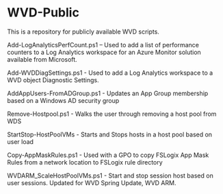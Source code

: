 # WVD-Public
This is a repository for publicly available WVD scripts.

Add-LogAnalyticsPerfCount.ps1 – Used to add a list of performance counters to a Log Analytics workspace for an Azure Monitor solution available from Microsoft. 

Add-WVDDiagSettings.ps1 - Used to add a Log Analytics workspace to a WVD object Diagnostic Settings.

AddAppUsers-FromADGroup.ps1 - Updates an App Group membership based on a Windows AD security group

Remove-Hostpool.ps1 - Walks the user through removing a host pool from WDS

StartStop-HostPoolVMs - Starts and Stops hosts in a host pool based on user load

Copy-AppMaskRules.ps1 - Used with a GPO to copy FSLogix App Mask Rules from a network location to FSLogix rule directory

WVDARM_ScaleHostPoolVMs.ps1 - Start and stop session host based on user sessions.  Updated for WVD Spring Update, WVD ARM.
